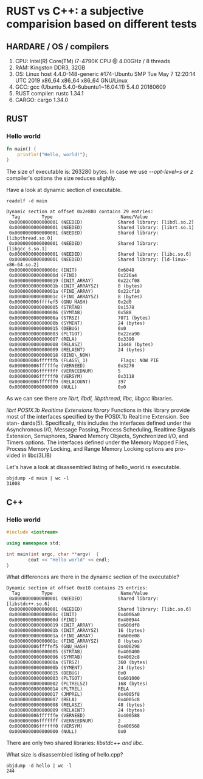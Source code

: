 # RUST vs C++: a subjective comparision based on different tests

## HARDARE / OS / compilers

1. CPU: Intel(R) Core(TM) i7-4790K CPU @ 4.00GHz / 8 threads
2. RAM: Kingston DDR3, 32GB
3. OS: Linux host 4.4.0-148-generic #174-Ubuntu SMP Tue May 7 12:20:14 UTC 2019 x86_64 x86_64 x86_64 GNU/Linux
4. GCC: gcc (Ubuntu 5.4.0-6ubuntu1~16.04.11) 5.4.0 20160609
5. RUST compiler: rustc 1.34.1 
6. CARGO: cargo 1.34.0

## RUST

### Hello world

```rust
fn main() {
    println!("Hello, world!");
}
```

The size of executable is:  263280 bytes. In case we use *--opt-level=s or z* compiler's options the size reduces slightly.

Have a look at dynamic section of executable.
```
readelf -d main

Dynamic section at offset 0x2e880 contains 29 entries:
  Tag        Type                         Name/Value
 0x0000000000000001 (NEEDED)             Shared library: [libdl.so.2]
 0x0000000000000001 (NEEDED)             Shared library: [librt.so.1]
 0x0000000000000001 (NEEDED)             Shared library: [libpthread.so.0]
 0x0000000000000001 (NEEDED)             Shared library: [libgcc_s.so.1]
 0x0000000000000001 (NEEDED)             Shared library: [libc.so.6]
 0x0000000000000001 (NEEDED)             Shared library: [ld-linux-x86-64.so.2]
 0x000000000000000c (INIT)               0x6048
 0x000000000000000d (FINI)               0x226a4
 0x0000000000000019 (INIT_ARRAY)         0x22cf08
 0x000000000000001b (INIT_ARRAYSZ)       8 (bytes)
 0x000000000000001a (FINI_ARRAY)         0x22cf10
 0x000000000000001c (FINI_ARRAYSZ)       8 (bytes)
 0x000000006ffffef5 (GNU_HASH)           0x2d0
 0x0000000000000005 (STRTAB)             0x1578
 0x0000000000000006 (SYMTAB)             0x588
 0x000000000000000a (STRSZ)              7071 (bytes)
 0x000000000000000b (SYMENT)             24 (bytes)
 0x0000000000000015 (DEBUG)              0x0
 0x0000000000000003 (PLTGOT)             0x22ea90
 0x0000000000000007 (RELA)               0x3390
 0x0000000000000008 (RELASZ)             11448 (bytes)
 0x0000000000000009 (RELAENT)            24 (bytes)
 0x0000000000000018 (BIND\_NOW)           
 0x000000006ffffffb (FLAGS\_1)            Flags: NOW PIE
 0x000000006ffffffe (VERNEED)            0x3270
 0x000000006fffffff (VERNEEDNUM)         5
 0x000000006ffffff0 (VERSYM)             0x3118
 0x000000006ffffff9 (RELACOUNT)          397
 0x0000000000000000 (NULL)               0x0
```
As we can see there are *librt, libdl, libpthread, libc, libgcc* libraries.

*librt POSIX.1b Realtime Extensions library*
     Functions in this library provide  most  of  the  interfaces
     specified  by  the  POSIX.1b  Realtime Extension.  See stan-
     dards(5). Specifically, this includes the interfaces defined
     under   the   Asynchronous  I/O,  Message  Passing,  Process
     Scheduling, Realtime Signals Extension,  Semaphores,  Shared
     Memory  Objects,  Synchronized  I/O, and Timers options. The
     interfaces defined under the Memory  Mapped  Files,  Process
     Memory  Locking,  and  Range Memory Locking options are pro-
     vided in libc(3LIB)


Let's have a look at disassembled listing of hello\_world.rs executable.
```
objdump -d main | wc -l
31008
```



## C++

### Hello world
```c++
#include <iostream>

using namespace std;

int main(int argc, char **argv)  {
        cout << "Hello world" << endl;
}
```

What differences are there in the dynamic section of the executable?

```
Dynamic section at offset 0xe18 contains 25 entries:
  Tag        Type                         Name/Value
 0x0000000000000001 (NEEDED)             Shared library: [libstdc++.so.6]
 0x0000000000000001 (NEEDED)             Shared library: [libc.so.6]
 0x000000000000000c (INIT)               0x4006a0
 0x000000000000000d (FINI)               0x400944
 0x0000000000000019 (INIT_ARRAY)         0x600df8
 0x000000000000001b (INIT_ARRAYSZ)       16 (bytes)
 0x000000000000001a (FINI_ARRAY)         0x600e08
 0x000000000000001c (FINI_ARRAYSZ)       8 (bytes)
 0x000000006ffffef5 (GNU_HASH)           0x400298
 0x0000000000000005 (STRTAB)             0x400400
 0x0000000000000006 (SYMTAB)             0x4002c8
 0x000000000000000a (STRSZ)              360 (bytes)
 0x000000000000000b (SYMENT)             24 (bytes)
 0x0000000000000015 (DEBUG)              0x0
 0x0000000000000003 (PLTGOT)             0x601000
 0x0000000000000002 (PLTRELSZ)           168 (bytes)
 0x0000000000000014 (PLTREL)             RELA
 0x0000000000000017 (JMPREL)             0x4005f8
 0x0000000000000007 (RELA)               0x4005c8
 0x0000000000000008 (RELASZ)             48 (bytes)
 0x0000000000000009 (RELAENT)            24 (bytes)
 0x000000006ffffffe (VERNEED)            0x400588
 0x000000006fffffff (VERNEEDNUM)         2
 0x000000006ffffff0 (VERSYM)             0x400568
 0x0000000000000000 (NULL)               0x0
```

There are only two shared libraries: *libstdc++ and libc*.

What size is disassembled listing of hello.cpp?

```
objdump -d hello | wc -l
244
```



